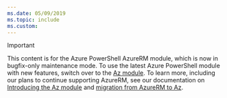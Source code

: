 ```yaml
---
ms.date: 05/09/2019
ms.topic: include
ms.custom:
---
```


> [!IMPORTANT]
>
> This content is for the Azure PowerShell AzureRM module, which is now in bugfix-only maintenance mode.
> To use the latest Azure PowerShell module with new features, switch over to the [Az module](/powershell/azure). To learn
> more, including our plans to continue supporting AzureRM, see our documentation on [Introducing the Az module](/powershell/azure/new-azureps-module-az)
> and [migration from AzureRM to Az](/powershell/azure/migrate-from-azurerm-to-az).
